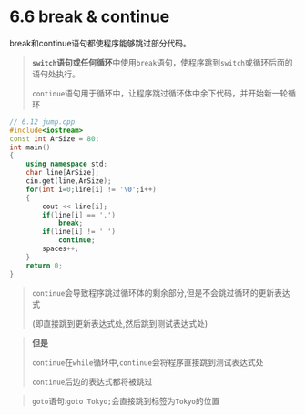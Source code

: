 # 6.6 break & continue

break和continue语句都使程序能够跳过部分代码。

>   **`switch`语句或任何循环**中使用`break`语句，使程序跳到`switch`或循环后面的语句处执行。
>
>   `continue`语句用于循环中，让程序跳过循环体中余下代码，并开始新一轮循环

```cpp
// 6.12 jump.cpp
#include<iostream>
const int ArSize = 80;
int main()
{
	using namespace std;
    char line[ArSize];
    cin.get(line,ArSize);
    for(int i=0;line[i] != '\0';i++)
    {
        cout << line[i];
        if(line[i] == '.')
            break;
        if(line[i] != ' ')
            continue;
        spaces++;
    }
    return 0;
}
```

>   `continue`会导致程序跳过循环体的剩余部分,但是不会跳过循环的更新表达式
>
>   (即直接跳到更新表达式处,然后跳到测试表达式处)

>**但是**
>
>`continue`在`while`循环中,`continue`会将程序直接跳到测试表达式处
>
>`continue`后边的表达式都将被跳过

>   `goto`语句:`goto Tokyo;`会直接跳到标签为`Tokyo`的位置